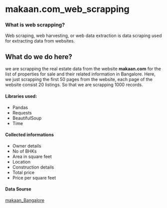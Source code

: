 # makaan.com_web_scrapping
### What is web scrapping?
Web scraping, web harvesting, or web data extraction is data scraping used for extracting data from websites.
## What do we do here?
we are scrapping the real estate data from the website **makaan.com** for the list of properties for sale and their related information in Bangalore. Here, we just scrapping the first 50 pages from the website, each page of the website consist 20 listings. So that we are scrapping 1000 records.
#### Libraries used:

* Pandas
* Requests
* BeautifulSoup
* Time

#### Collected informations

* Owner details
* No of BHKs
* Area in square feet
* Location
* Construction details
* Total price
* Price per square feet

#### Data Sourse
[makaan_Bangalore](https://www.makaan.com/bangalore-residential-property/buy-property-in-bangalore-city?page=)



